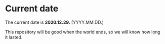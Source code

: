 # Current date

The current date is **2020.12.29.** (YYYY.MM.DD.)

This repository will be good when the world ends, so we will know how long it lasted.
